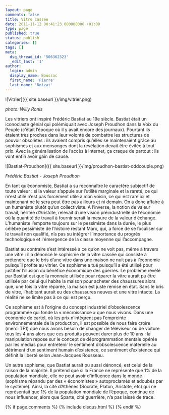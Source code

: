 ```yaml
---
layout: page
comments: false
title: Vitre cassée
date: 2011-11-12 00:41:23.000000000 +01:00
type: page
published: true
status: publish
categories: []
tags: []
meta:
  dsq_thread_id: '506362323'
  _edit_last: '1'
author:
  login: admin
  display_name: Boussac
  first_name: 'Pierre'
  last_name: 'Noizat'
---
```


![Vitrier]({{ site.baseurl }}/img/vitrier.png)

_photo: Willy Ronis_

Les vitriers ont inspiré Frédéric Bastiat au 19e siècle. Bastiat était un iconoclaste génial qui polémiquait avec Joseph Proudhon dans la Voix du Peuple (c’était l’époque où il y avait encore des journaux). Pourtant ils étaient très proches dans leur volonté de combattre les structures de pouvoir obsolètes : ils avaient compris qu’elles se maintenaient grâce au sophismes et aux mensonges dont la révélation devait être évitée à tout prix. Avec la généralisation de l’accès à internet, ça craque de partout : ils vont enfin avoir gain de cause.

![Bastiat-Proudhon]({{ site.baseurl }}/img/proudhon-bastiat-oddcouple.png)

_Frédéric Bastiat - Joseph Proudhon_

En tant qu’économiste, Bastiat a su reconnaître le caractère subjectif de toute valeur : si la valeur s’appuie sur l’utilité marginale et la rareté, ce qui m’est utile n’est pas forcément utile à mon voisin, ce qui est rare ici et maintenant ne le sera peut être pas ailleurs et ni demain. On a donc affaire à un humaniste plutôt qu’un collectiviste. A l’inverse, la notion de valeur travail, héritée d’Aristote, relevait d’une vision préindustrielle de l’économie où la quantité de travail à fournir serait la mesure de la valeur d’échange. L’humaniste l’emporte toujours sur le pessimiste dans la durée, le plus célèbre pessimiste de l’histoire restant Marx, qui, a force de se focaliser sur le travail non qualifié, n’a pas su intégrer l’importance du progrès technologique et l'émergence de la classe moyenne qui l’accompagne.

Bastiat au contraire s’est intéressé à ce qu’on ne voit pas, même à travers une vitre : il a dénoncé le sophisme de la vitre cassée qui consiste à prétendre que le bris d’une vitre dans une maison ne nuit pas à l’économie puisqu’il profite au vitrier. Ce sophisme a tué puisqu’il a été utilisé pour justifier l’illusion du bénéfice économique des guerres. Le problème révélé par Bastiat est que la monnaie utilisée pour réparer la vitre aurait pu être utilisée par celui qui habite la maison pour acheter des chaussures alors que, une fois la vitre réparée, la maison est juste remise en état. Sans le bris de vitre, l’habitant aurait eu des chaussures neuves et une vitre intacte. La réalité ne se limite pas à ce qui est perçu.

Ce sophisme est à l’origine du concept industriel d’obsolescence programmée qui fonde la « mécroissance » que nous vivons. Dans une économie de cartel, où les prix n’intègrent pas l’empreinte environnementale de la production, il est possible de nous faire croire (merci TF1) que nous avons besoin de changer de téléviseur ou de voiture tous les 4 ans alors que ces produits peuvent durer plus de 10 ans : la manipulation repose sur le concept de déprogrammation mentale opérée par les médias pour entretenir le sentiment d’obsolescence matérielle au détriment d’un sentiment humain d’existence, ce sentiment d’existence qui définit la liberté selon Jean-Jacques Rousseau.

Un autre sophisme, que Bastiat aurait pu aussi dénoncé, est celui de la raison de la majorité. Il prétend que si la France ne représente que 1% de la population mondiale, elle ne peut avoir  d’influence dans le monde (sophisme répandu par des « économistes » autoproclamés et adoubés par le système). Ainsi, la cité d’Athènes (Socrate, Platon, Aristote, etc) qui ne représentait que 1% de la population mondiale de l’époque, continue de nous influencer, alors que Sparte, cité guerrière, n’a pas laissé de trace.

{% if page.comments %}
	{% include disqus.html %}
{% endif %}
